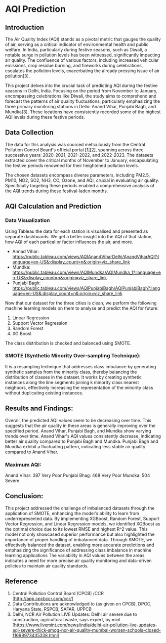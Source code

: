 # AQI Prediction
## Introduction
The Air Quality Index (AQI) stands as a pivotal metric that gauges the quality of air, serving as a critical indicator of environmental health and public welfare. In India, particularly during festive seasons, such as Diwali, a notable surge in pollution levels has been witnessed, significantly impacting air quality. The confluence of various factors, including increased vehicular emissions, crop residue burning, and fireworks during celebrations, escalates the pollution levels, exacerbating the already pressing issue of air pollution[3].

This project delves into the crucial task of predicting AQI during the festive seasons in Delhi, India. Focusing on the period from November to January, encompassing celebrations like Diwali, the study aims to comprehend and forecast the patterns of air quality fluctuations, particularly emphasizing the three primary monitoring stations in Delhi: Anand Vihar, Punjabi Bagh, and Mundka[3]. These locations have consistently recorded some of the highest AQI levels during these festive periods.

## Data Collection
The data for this analysis was sourced meticulously from the Central Pollution Control Board's official portal [1][2], spanning across three successive years: 2020-2021, 2021-2022, and 2022-2023. The datasets extracted cover the critical months of November to January, encapsulating the festive periods renowned for their heightened pollution levels.

The chosen datasets encompass diverse parameters, including PM2.5, PM10, NO2, SO2, NH3, CO, Ozone, and AQI, crucial in evaluating air quality. Specifically targeting these periods enabled a comprehensive analysis of the AQI trends during these festival-laden months.

## AQI Calculation and Prediction

### Data Visualization
Using Tableau the data for each station is visualised and presented as separate dashboards. We get a better insight into the AQI of that station, how AQI of each partical or factor influences the air, and more.
- Annad Vihar: https://public.tableau.com/views/AQIAnandViharDelhi/AnandViharAQI?:language=en-US&:display_count=n&:origin=viz_share_link
- Mundka: https://public.tableau.com/views/AQIMundka/AQIMundka_1?:language=en-US&:display_count=n&:origin=viz_share_link
- Punjabi Bagh: https://public.tableau.com/views/AQIPunjabiBagh/AQIPunjabiBagh?:language=en-US&:display_count=n&:origin=viz_share_link


Now that our dataset for the three cities is clean, we perform the following machine learning models on them to analyse and predict the AQI for future:
1. Linear Regression
2. Support Vector Regression
3. Random Forest
4. XG Boost

The class distribution is checked and balanced using SMOTE.
### SMOTE (Synthetic Minority Over-sampling Technique):
It is a resampling technique that addresses class imbalance by generating synthetic samples from the minority class, thereby balancing the distribution of classes in the dataset. It works by creating synthetic instances along the line segments joining k minority class nearest neighbors, effectively increasing the representation of the minority class without duplicating existing instances.

## Results and Findings:
Overall, the predicted AQI values seem to be decreasing over time. This suggests that the air quality in these areas is generally improving over the specified period.
Anand Vihar, Punjabi Bagh, and Mundka show varying trends over time.
Anand Vihar's AQI values consistently decrease, indicating better air quality compared to Punjabi Bagh and Mundka.
Punjabi Bagh and Mundka exhibit a fluctuating pattern, indicating less stable air quality compared to Anand Vihar.
### Maximum AQI:
Anand Vihar: 397 Very Poor
Punjabi Bhag: 468 Very Poor
Mundka: 504 Severe

## Conclusion:
This project addressed the challenge of imbalanced datasets through the application of SMOTE, enhancing the model's ability to learn from underrepresented data. By implementing XGBoost, Random Forest, Support Vector Regression, and Linear Regression models, we identified XGBoost as the optimal choice due to its lowest RMSE and highest R^2 value. This model not only showcased superior performance but also highlighted the importance of proper handling of imbalanced data. Through SMOTE, we effectively balanced the dataset, enabling more accurate predictions and emphasizing the significance of addressing class imbalance in machine learning applications
The variability in AQI values between the areas indicates a need for more precise air quality monitoring and data-driven policies to maintain air quality standards.

## Reference
1. Central Pollution Control Board (CPCB) /CCR [http://app.cpcbccr.com/ccr/]
2. Data Contributions are acknowledged to (as given on CPCB), DPCC, Haryana State, RSPCB, SAFAR, UPPCB
3. Delhi, NCR Air Pollution LIVE Updates: Delhi air severe due to construction, agricultural waste, says expert, by mint [https://www.livemint.com/news/india/delhi-air-pollution-live-updates-aqi-severe-thick-smog-ncr-air-quality-mumbai-worsen-schools-closed-11698973435338.html]
​
